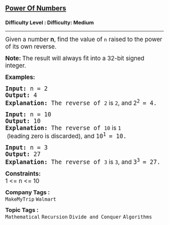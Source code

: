 <h2><a href="https://www.geeksforgeeks.org/problems/power-of-numbers-1587115620/1?itm_source=geeksforgeeks&itm_medium=article&itm_campaign=practice_card">Power Of Numbers</a></h2><h3>Difficulty Level : Difficulty: Medium</h3><hr><div class="problems_problem_content__Xm_eO"><p><span style="font-size: 14pt;">Given a number<strong> n</strong>, find the value of <code>n</code> raised to the power of its own reverse.</span></p>
<p><span style="font-size: 14pt;"><strong>Note: </strong>The result will always fit into a 32-bit signed integer.</span></p>
<p><span style="font-size: 14pt;"><strong>Examples:</strong></span></p>
<pre><span style="font-size: 14pt;"><strong>Input: </strong>n = 2<br><strong>Output: </strong>4<strong>
Explanation: </strong>The reverse of <code>2</code><span style="font-family: -apple-system, BlinkMacSystemFont, 'Segoe UI', Roboto, Oxygen, Ubuntu, Cantarell, 'Open Sans', 'Helvetica Neue', sans-serif;"> is </span><code>2</code><span style="font-family: -apple-system, BlinkMacSystemFont, 'Segoe UI', Roboto, Oxygen, Ubuntu, Cantarell, 'Open Sans', 'Helvetica Neue', sans-serif;">, and </span><span class="katex"><span class="katex-mathml">2<sup>2 </sup>= 4</span></span>.</span></pre>
<pre><span style="font-size: 14pt;"><strong>Input: </strong>n = 10
<strong>Output: </strong>10<strong>
Explanation: </strong>The reverse of <code>10</code><span style="font-family: -apple-system, BlinkMacSystemFont, 'Segoe UI', Roboto, Oxygen, Ubuntu, Cantarell, 'Open Sans', 'Helvetica Neue', sans-serif;"> is </span><code>1</code><span style="font-family: -apple-system, BlinkMacSystemFont, 'Segoe UI', Roboto, Oxygen, Ubuntu, Cantarell, 'Open Sans', 'Helvetica Neue', sans-serif;"> (leading zero is discarded), and </span><span class="katex"><span class="katex-mathml">10<sup>1 </sup>= 10</span></span>.</span></pre>
<pre><span style="font-size: 14pt;"><strong>Input: </strong>n = 3
<strong>Output: </strong>27<strong>
Explanation: </strong>The reverse of <code>3</code><span style="font-family: -apple-system, BlinkMacSystemFont, 'Segoe UI', Roboto, Oxygen, Ubuntu, Cantarell, 'Open Sans', 'Helvetica Neue', sans-serif;"> is </span><code>3</code><span style="font-family: -apple-system, BlinkMacSystemFont, 'Segoe UI', Roboto, Oxygen, Ubuntu, Cantarell, 'Open Sans', 'Helvetica Neue', sans-serif;">, and </span><span class="katex"><span class="katex-mathml">3<sup>3 </sup>= 27</span></span>.</span></pre>
<p><span style="font-size: 14pt;"><strong>Constraints:</strong><br>1 &lt;= n &lt;= 10</span></p></div><p><span style=font-size:18px><strong>Company Tags : </strong><br><code>MakeMyTrip</code>&nbsp;<code>Walmart</code>&nbsp;<br><p><span style=font-size:18px><strong>Topic Tags : </strong><br><code>Mathematical</code>&nbsp;<code>Recursion</code>&nbsp;<code>Divide and Conquer</code>&nbsp;<code>Algorithms</code>&nbsp;